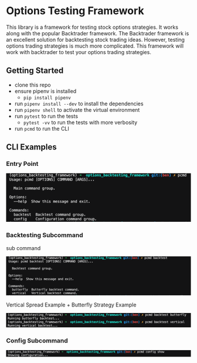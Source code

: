 # Options Testing Framework

This library is a framework for testing stock options strategies. It works along with the popular Backtrader framework. The Backtrader framework is an excellent solution for backtesting stock trading ideas. 
However, testing options trading strategies is much more complicated. This
framework will work with backtrader to test your options trading strategies.

## Getting Started

- clone this repo
- ensure pipenv is installed
  - `pip install pipenv`
- run `pipenv install --dev` to install the dependencies
- run `pipenv shell` to activate the virtual environment
- run `pytest` to run the tests
  - `pytest -vv` to run the tests with more verbosity
- run `pcmd` to run the CLI

## CLI Examples

### Entry Point 

![entry point](/images/cli/entry_point.png)


### Backtesting Subcommand

sub command

![backtesting subcommand](/images/cli/sub_command_backtest.png)

Vertical Spread Example + Butterfly Strategy Example

![sub command example](/images/cli/sub_command_backtest_details.png)

### Config Subcommand

![config](/images/cli/sub_command_config_show.png)